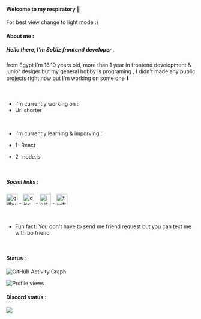 #### Welcome to my respiratory :handshake:
For best view change to light mode :)
 <br/>

 #### **About me** :


 ##### Hello there, I'm SoUiz frontend developer ,
 from Egypt I'm 16.10 years old, more than 1 year in frontend development & junior desiger but my general hobby is programing , 
I didn't made any public projects right now but I'm working on some one :arrow_down: 

<br/>

- I'm currently working on : 
 - Url shorter


<br/>

- I'm currently learning & imporving :

- 1- React
- 2- node.js
<br/>

##### Social links :
[<img src='https://cdn.jsdelivr.net/npm/simple-icons@3.0.1/icons/github.svg' alt='github' height='30'>](https://github.com/https://github.com/iiSoUlzDev) - [<img src='https://cdn.jsdelivr.net/npm/simple-icons@3.0.1/icons/discord.svg' alt='discord' height='30'>](https://discord.com/users/779536788058013697)  -  [<img src='https://cdn.jsdelivr.net/npm/simple-icons@3.0.1/icons/instagram.svg' alt='instagram' height='30'>](https://www.instagram.com/X2_69x/) -  [<img src='https://cdn.jsdelivr.net/npm/simple-icons@3.0.1/icons/twitter.svg' alt='twitter' height='30'>](https://twitter.com/sir69) 

<br/>

-  Fun fact: You don't have to send me friend request but you can text me with bo friend
<br/>

#### Status :
![GitHub Activity Graph](https://activity-graph.herokuapp.com/graph?username=https://github.com/iiSoUlzDev)  

![Profile views](https://gpvc.arturio.dev/https://github.com/iiSoUlzDev)  

   ####  Discord status :

<img src="https://discord.c99.nl/widget/theme-4/779536788058013697.png">
  






